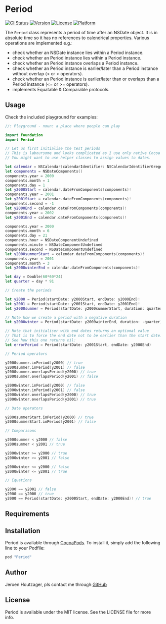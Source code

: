 # Period

[![CI Status](http://img.shields.io/travis/Hout/Period.svg?style=flat)](https://travis-ci.org/Hout/Period)
[![Version](https://img.shields.io/cocoapods/v/Period.svg?style=flat)](http://cocoapods.org/pods/Period)
[![License](https://img.shields.io/cocoapods/l/Period.svg?style=flat)](http://cocoapods.org/pods/Period)
[![Platform](https://img.shields.io/cocoapods/p/Period.svg?style=flat)](http://cocoapods.org/pods/Period)

The `Period` class represents a period of time after an NSDate object.
It is in absolute time so it has no references to calendrical properties.
Various operations are implemented e.g.:
- check whether an NSDate instance lies within a Period instance.
- check whether an Period instance lies within a Period instance.
- check whether an Period instance overlaps a Period instance.
- check whether an Period instance is earlier/later than a Period instance without overlap (< or > operators).
- check whether an Period instance is earlier/later than or overlaps than a Period instance (<= or >= operators).
- implements Equatable & Comparable protocols.

## Usage

Check the included playground for examples:
````Swift
//: Playground - noun: a place where people can play

import Foundation
import Period

// Let us first initialise the test periods
// This is laboursome and looks complicated as I use only native Cocoa routines
// You might want to use helper classes to assign values to dates.

let calendar = NSCalendar(calendarIdentifier: NSCalendarIdentifierGregorian)!
let components = NSDateComponents()
components.year = 2000
components.month = 1
components.day = 1
let y2000Start = calendar.dateFromComponents(components)!
components.year = 2001
let y2001Start = calendar.dateFromComponents(components)!
components.second = -1
let y2000End = calendar.dateFromComponents(components)!
components.year = 2002
let y2001End = calendar.dateFromComponents(components)!

components.year = 2000
components.month = 6
components.day = 21
components.hour = NSDateComponentUndefined
components.minute = NSDateComponentUndefined
components.second = NSDateComponentUndefined
let y2000summerStart = calendar.dateFromComponents(components)!
components.year = 2001
components.month = 3
let y2000winterEnd = calendar.dateFromComponents(components)!

let day = Double(60*60*24)
let quarter = day * 91

// Create the periods

let y2000 = Period(startDate: y2000Start, endDate: y2000End)!
let y2001 = Period(startDate: y2001Start, endDate: y2001End)!
let y2000summer = Period(startDate: y2000summerStart, duration: quarter)

// Note how we create a period with a negative duration
let y2000winter = Period(startDate: y2000winterEnd, duration: -quarter)

// Note that initialiser with end dates returns an optional value
// That is to force the end date not to be earlier than the start date.
// See how this one returns nil:
let errorPeriod = Period(startDate: y2001Start, endDate: y2000End)

// Period operators

y2000summer.inPeriod(y2000) // true
y2000summer.inPeriod(y2001) // false
y2000summer.overlapsPeriod(y2000) // true
y2000summer.overlapsPeriod(y2001) // false

y2000winter.inPeriod(y2000) // false
y2000winter.inPeriod(y2001) // false
y2000winter.overlapsPeriod(y2000) // true
y2000winter.overlapsPeriod(y2001) // true

// Date operators

y2000summerStart.inPeriod(y2000) // true
y2000summerStart.inPeriod(y2001) // false

// Comparisons

y2000summer < y2000 // false
y2000summer < y2001 // true

y2000winter >= y2000 // true
y2000winter >= y2001 // false

y2000winter <= y2000 // false
y2000winter <= y2001 // true

// Equations

y2000 == y2001 // false
y2000 == y2000 // true
y2000 == Period(startDate: y2000Start, endDate: y2000End)! // true

````

## Requirements

## Installation

Period is available through [CocoaPods](http://cocoapods.org). To install
it, simply add the following line to your Podfile:

```ruby
pod "Period"
```

## Author

Jeroen Houtzager, pls contact me through [GitHub](https://github.com/Hout)

## License

Period is available under the MIT license. See the LICENSE file for more info.

